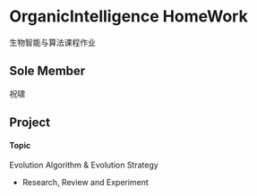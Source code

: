 # OrganicIntelligence HomeWork
生物智能与算法课程作业

## Sole Member
祝啸

## Project
#### Topic
 Evolution Algorithm & Evolution Strategy
* Research, Review and Experiment

